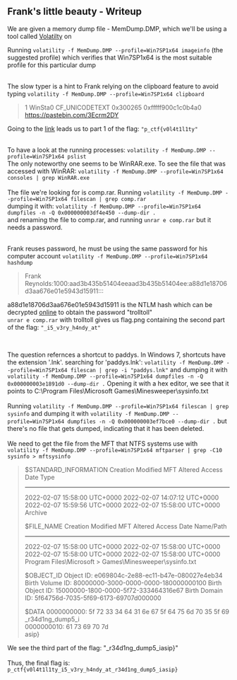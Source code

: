 
## Frank's little beauty - Writeup

We are given a memory dump file - MemDump.DMP, which we'll be using a tool called [Volatilty](https://github.com/volatilityfoundation/volatility) on

Running ```volatility -f MemDump.DMP --profile=Win7SP1x64 imageinfo``` (the suggested profile) which verifies that Win7SP1x64 is the most suitable profile for this particular dump <br><br>

The slow typer is a hint to Frank relying on the clipboard feature to avoid typing
```volatility -f MemDump.DMP --profile=Win7SP1x64 clipboard```

>    1 WinSta0       CF_UNICODETEXT               0x300265 0xfffff900c1c0b4a0 https://pastebin.com/3Ecrm2DY  

Going to the [link](https://pastebin.com/3Ecrm2DY) leads us to part 1 of the flag: ```"p_ctf{v0l4t1l1ty"``` <br><br>

To have a look at the running processes:
```volatility -f MemDump.DMP --profile=Win7SP1x64 pslist``` <br>
The only noteworthy one seems to be WinRAR.exe. To see the file that was accessed with WinRAR:
```volatility -f MemDump.DMP --profile=Win7SP1x64 consoles | grep WinRAR.exe``` <br><br>
The file we're looking for is comp.rar. Running 
```volatility -f MemDump.DMP --profile=Win7SP1x64 filescan | grep comp.rar``` <br>
dumping it with:
```volatility -f MemDump.DMP --profile=Win7SP1x64 dumpfiles -n -Q 0x000000003df4e450 --dump-dir .``` <br>
and renaming the file to comp.rar, and running
```unrar e comp.rar```  but it needs a password. <br><br>

Frank reuses password, he must be using the same password for his computer account
```volatility -f MemDump.DMP --profile=Win7SP1x64 hashdump```
> Frank Reynolds:1000:aad3b435b51404eeaad3b435b51404ee:a88d1e18706d3aa676e01e5943d15911:::
>
a88d1e18706d3aa676e01e5943d15911 is the NTLM hash which can be decrypted [online](https://hashes.com/en/decrypt/hash) to obtain the password "trolltoll" <br>
```unrar e comp.rar```  with trolltoll gives us flag.png containing the second part of the flag: ```"_i5_v3ry_h4ndy_at"```

<br>

The question refernces a shortcut to paddys. In Windows 7, shortcuts have the extension '.lnk'. searching for 'paddys.lnk':
```volatility -f MemDump.DMP --profile=Win7SP1x64 filescan | grep -i "paddys.lnk"``` and dumping it with
```volatility -f MemDump.DMP --profile=Win7SP1x64 dumpfiles -n -Q 0x000000003e1891d0 --dump-dir .```
Opening it with a hex editor, we see that it points to C:\Program Files\Microsoft Games\Minesweeper\sysinfo.txt
<br><br>
Running ```volatility -f MemDump.DMP --profile=Win7SP1x64 filescan | grep sysinfo``` and dumping it with
```volatility -f MemDump.DMP --profile=Win7SP1x64 dumpfiles -n -Q 0x000000003ef7bce0 --dump-dir .```
but there's no file that gets dumped, indicating that it has been deleted.
<br><br>
We need to get the file from the MFT that NTFS systems use with
```volatility -f MemDump.DMP --profile=Win7SP1x64 mftparser | grep -C10 sysinfo > mftsysinfo```


> $STANDARD_INFORMATION
> Creation                       Modified                       MFT Altered                    Access Date                    Type
> ------------------------------ ------------------------------ ------------------------------ ------------------------------ ----
> 2022-02-07 15:58:00 UTC+0000 2022-02-07 14:07:12 UTC+0000   2022-02-07 15:59:56 UTC+0000   2022-02-07 15:58:00 UTC+0000   Archive
> 
> $FILE_NAME
> Creation                       Modified                       MFT Altered                    Access Date                    Name/Path
> ------------------------------ ------------------------------ ------------------------------ ------------------------------ ---------
> 2022-02-07 15:58:00 UTC+0000 2022-02-07 15:58:00 UTC+0000   2022-02-07 15:58:00 UTC+0000   2022-02-07 15:58:00 UTC+0000   Program Files\Microsoft > Games\Minesweeper\sysinfo.txt
> 
> $OBJECT_ID
> Object ID: e069804c-2e88-ec11-b47e-080027e4eb34
> Birth Volume ID: 80000000-3000-0000-0000-180000000100
> Birth Object ID: 15000000-1800-0000-5f72-333464316e67
> Birth Domain ID: 5f64756d-7035-5f69-6173-69707d000000
> 
> $DATA
> 0000000000: 5f 72 33 34 64 31 6e 67 5f 64 75 6d 70 35 5f 69   _r34d1ng_dump5_i  <br>
> 0000000010: 61 73 69 70 7d &emsp;&emsp;&emsp;&emsp;&emsp;&emsp; &emsp;&emsp;&emsp;&emsp;&emsp;&emsp;&emsp;&emsp;&emsp;&emsp; &emsp;   asip}

We see the third part of the flag: "_r34d1ng_dump5_iasip}" <br><br>
Thus, the final flag is:  <br>
```p_ctf{v0l4t1l1ty_i5_v3ry_h4ndy_at_r34d1ng_dump5_iasip}```
